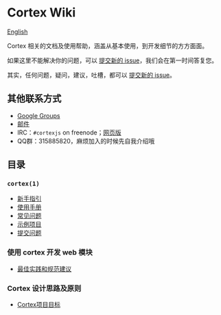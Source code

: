 # Cortex Wiki

[English](./README.md)

Cortex 相关的文档及使用帮助，涵盖从基本使用，到开发细节的方方面面。

如果这里不能解决你的问题，可以 [提交新的 issue](https://github.com/cortexjs/cortex/issues/new)，我们会在第一时间答复您。

其实，任何问题，疑问，建议，吐槽，都可以 [提交新的 issue](https://github.com/cortexjs/cortex/issues/new)。

## 其他联系方式

- [Google Groups](https://groups.google.com/group/cortexjs)
- [邮件](cortexjs@googlegroups.com)
- IRC：`#cortexjs` on freenode；[网页版](http://webchat.freenode.net/?channels=cortexjs)
- QQ群：315885820，麻烦加入的时候先自我介绍哦

## 目录

### `cortex(1)`

- [新手指引](./zh-CN/cortex/getting-started.md)
- [使用手册](./zh-CN/cortex/instructions/)
- [常见问题](./zh-CN/cortex/faq.md)
- [示例项目](./zh-CN/cortex/example-projects.md)
- [提交问题](https://github.com/cortexjs/cortex/issues/new)

### 使用 cortex 开发 web 模块

- [最佳实践和规范建议](./zh-CN/create-web-packages/best-practices.md)

### Cortex 设计思路及原则

- [Cortex项目目标](./zh-CN/design-principle/project-goals.md)